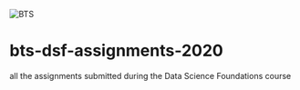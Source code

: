 ![BTS](sessions/img/Logo-BTS.jpg)

# bts-dsf-assignments-2020
all the assignments submitted during the Data Science Foundations course

